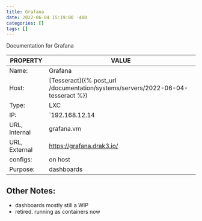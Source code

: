 ```yaml
---
title: Grafana
date: 2022-06-04 15:19:00 -400
categories: []
tags: []
---
```


Documentation for Grafana

| PROPERTY      | VALUE                                                                           |
| ------------- | ------------------------------------------------------------------------------- |
| Name:         | Grafana                                                                         |
| Host:         | [Tesseract]({% post_url /documentation/systems/servers/2022-06-04-tesseract %}) |
| Type:         | LXC                                                                             |
| IP:           | `192.168.12.14                                                                  |
| URL, Internal | grafana.vm                                                                      |
| URL, External | https://grafana.drak3.io/                                                       |
| configs:      | on host                                                                         |
| Purpose:      | dashboards                                                                      |

## Other Notes:

- dashboards mostly still a WIP
- retired. running as containers now

